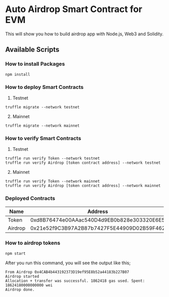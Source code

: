 # Auto Airdrop Smart Contract for EVM

This will show you how to build airdrop app with Node.js, Web3 and Solidity.

## Available Scripts

### How to install Packages

```
npm install
```

### How to deploy Smart Contracts

1. Testnet

```
truffle migrate --network testnet
```

2. Mainnet

```
truffle migrate --network mainnet
```

### How to verify Smart Contracts

1. Testnet

```
truffle run verify Token --network testnet
truffle run verify Airdrop [token contract address] --network testnet
```

2. Mainnet

```
truffle run verify Token --network mainnet
truffle run verify Airdrop [token contract address] --network mainnet
```

### Deployed Contracts

| Name               | Address                                           | Explorer                                                                        |
|--------------------|---------------------------------------------------|---------------------------------------------------------------------------------|
| Token         | 0xd8B76474e00AAac540D4d9EB0b828e303320E6E5        | https://testnet.bscscan.com/address/0xd8B76474e00AAac540D4d9EB0b828e303320E6E5 |
| Airdrop         | 0x21e52f9C3B97A2B87b7427F5E44909D02B59F462        | https://testnet.bscscan.com/address/0x21e52f9C3B97A2B87b7427F5E44909D02B59F462 |

### How to airdrop tokens

```
npm start
```

After you run this command, you will see the output like this;

```
From Airdrop 0x4CAB4b443192373D19ef95E8b52a44183b227B07
Airdrop started
Allocation + transfer was successful. 1862418 gas used. Spent: 18624180000000000 wei
Airdrop done.
```